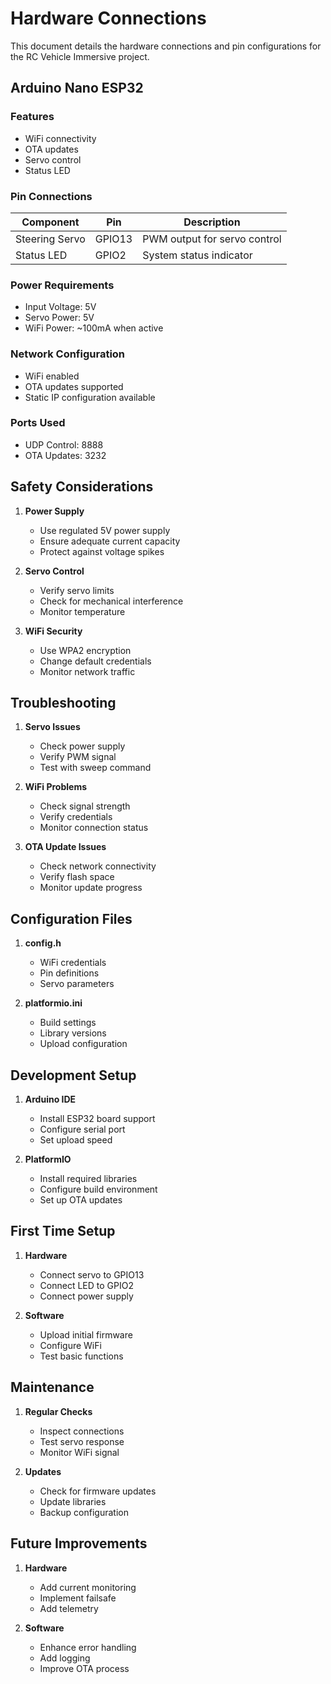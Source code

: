 # Hardware Connections

This document details the hardware connections and pin configurations for the RC Vehicle Immersive project.

## Arduino Nano ESP32

### Features
- WiFi connectivity
- OTA updates
- Servo control
- Status LED

### Pin Connections

| Component | Pin | Description |
|-----------|-----|-------------|
| Steering Servo | GPIO13 | PWM output for servo control |
| Status LED | GPIO2 | System status indicator |

### Power Requirements
- Input Voltage: 5V
- Servo Power: 5V
- WiFi Power: ~100mA when active

### Network Configuration
- WiFi enabled
- OTA updates supported
- Static IP configuration available

### Ports Used
- UDP Control: 8888
- OTA Updates: 3232

## Safety Considerations

1. **Power Supply**
   - Use regulated 5V power supply
   - Ensure adequate current capacity
   - Protect against voltage spikes

2. **Servo Control**
   - Verify servo limits
   - Check for mechanical interference
   - Monitor temperature

3. **WiFi Security**
   - Use WPA2 encryption
   - Change default credentials
   - Monitor network traffic

## Troubleshooting

1. **Servo Issues**
   - Check power supply
   - Verify PWM signal
   - Test with sweep command

2. **WiFi Problems**
   - Check signal strength
   - Verify credentials
   - Monitor connection status

3. **OTA Update Issues**
   - Check network connectivity
   - Verify flash space
   - Monitor update progress

## Configuration Files

1. **config.h**
   - WiFi credentials
   - Pin definitions
   - Servo parameters

2. **platformio.ini**
   - Build settings
   - Library versions
   - Upload configuration

## Development Setup

1. **Arduino IDE**
   - Install ESP32 board support
   - Configure serial port
   - Set upload speed

2. **PlatformIO**
   - Install required libraries
   - Configure build environment
   - Set up OTA updates

## First Time Setup

1. **Hardware**
   - Connect servo to GPIO13
   - Connect LED to GPIO2
   - Connect power supply

2. **Software**
   - Upload initial firmware
   - Configure WiFi
   - Test basic functions

## Maintenance

1. **Regular Checks**
   - Inspect connections
   - Test servo response
   - Monitor WiFi signal

2. **Updates**
   - Check for firmware updates
   - Update libraries
   - Backup configuration

## Future Improvements

1. **Hardware**
   - Add current monitoring
   - Implement failsafe
   - Add telemetry

2. **Software**
   - Enhance error handling
   - Add logging
   - Improve OTA process 